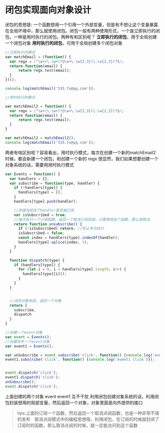 # 闭包实现面向对象设计

闭包的思想是: 一个函数想用一个引用一个外部变量，但是有不想让这个变量暴露在全局环境中，那么就使用闭包。闭包一般有两种使用形式，一个是立即执行的闭包，一种是用时执行的闭包。两种有和区别呢？
**立即执行的闭包**，用于全局创建一个闭包对象
**用时执行的闭包**，可用于全局创建多个闭包对象
```javascript
//立即执行的模式
var matchEmail = (function() {
  var regx = /^\w+(\.\w+)*@\w+\.\w{2,3}(\.\w{2,3})?$/;
  return function(email) {
      return regx.test(email);
  }
})();

console.log(matchEmail('535.fu@qq.com'));

//用时执行的模式

var matchEmail2 = function() {
  var regx = /^\w+(\.\w+)*@\w+\.\w{2,3}(\.\w{2,3})?$/;
  return function(email) {
      return regx.test(email);
  }
}

var matchEmail2 = matchEmail2();
console.log(matchEmail('535.fu@qq.com'));
```
两者有啥区别呢？容易看出，用时执行模式，每次在创建一个新的matchEmail2时候，都会新建一个闭包，和创建一个新的 regx
很显然，我们如果想要创建一个对象系统的话，需要用用时执行模式

```javascript
var Events = function() {
  var handlers = {};
  var subscribe = function(type, handler) {
    if (!handlers[type]) {
      handlers[type] = [];
    }
    handlers[type].push(handler);

    //存储当前这个handler是否被订阅
    var isSubscribed = true;
    //每次执行一个订阅函数，返回一个取消订阅回调，只要使用这个函数，那么就取消
    return function unsubscribe() {
      if (!isSubscribed) return; //防止多次执行
      isSubscribed = false;
      const index = handlers[type].indexOf(handler);
      handlers[type].splice(index, 1);
    }
  }

  function dispatch(type) {
    if (handlers[type]) {
      for (let i = 0; i < handlers[type].length; i++) {
        handlers[type][i]();
      }
    }
  }


  //闭包对象系统，返回一个对象
  return {
    subscribe,
    dispatch
  }
}

//创建一个event对象
var event = Events();
//创建另外一个event对象
var event1 = Events();

var unSubscribe = event.subscribe('click', function() {console.log('event click')});
event1.subscribe('click', function() {console.log('event1 click')});


event.dispatch('click');
event1.dispatch('click');
unSubscribe();
event.dispatch('click');
```

上面创建的两个对象 event event1 互不干扰
利用闭包创建对象系统的话，利用闭包封装想用的局部变量，然后返回一个对象，对象里面是向外提供的接口
>tips:上面的订阅一个函数，然后返回一个取消点阅函数，也是一种非常不错的发布　取消点阅模式中的编程思想哦，利用闭包，在订阅的时候就封闭了订阅时的函数，那么取消点阅的时候，就一定能访问到这个函数








